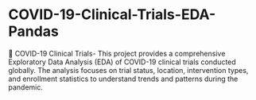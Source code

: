 # COVID-19-Clinical-Trials-EDA-Pandas
🧪 COVID-19 Clinical Trials- This project provides a comprehensive Exploratory Data Analysis (EDA) of COVID-19 clinical trials conducted globally. The analysis focuses on trial status, location, intervention types, and enrollment statistics to understand trends and patterns during the pandemic.
